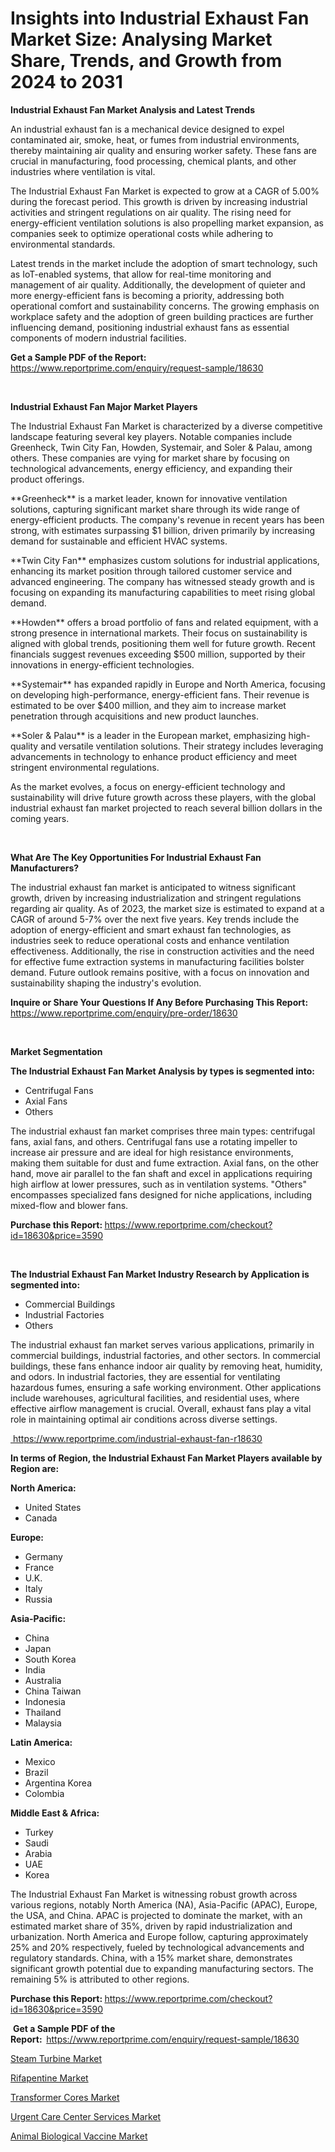 <p><h1>Insights into Industrial Exhaust Fan Market Size: Analysing Market Share, Trends, and Growth from 2024 to 2031</h1></p><p><strong>Industrial Exhaust Fan Market Analysis and Latest Trends</strong></p>
<p><p>An industrial exhaust fan is a mechanical device designed to expel contaminated air, smoke, heat, or fumes from industrial environments, thereby maintaining air quality and ensuring worker safety. These fans are crucial in manufacturing, food processing, chemical plants, and other industries where ventilation is vital.</p><p>The Industrial Exhaust Fan Market is expected to grow at a CAGR of 5.00% during the forecast period. This growth is driven by increasing industrial activities and stringent regulations on air quality. The rising need for energy-efficient ventilation solutions is also propelling market expansion, as companies seek to optimize operational costs while adhering to environmental standards. </p><p>Latest trends in the market include the adoption of smart technology, such as IoT-enabled systems, that allow for real-time monitoring and management of air quality. Additionally, the development of quieter and more energy-efficient fans is becoming a priority, addressing both operational comfort and sustainability concerns. The growing emphasis on workplace safety and the adoption of green building practices are further influencing demand, positioning industrial exhaust fans as essential components of modern industrial facilities.</p></p>
<p><strong>Get a Sample PDF of the Report:&nbsp;</strong> <a href="https://www.reportprime.com/enquiry/request-sample/18630?utm_campaign=116&utm_medium=2&utm_source=Github&utm_content=ia&utm_term=21112024&utm_id=industrial-exhaust-fan">https://www.reportprime.com/enquiry/request-sample/18630</a></p>
<p>&nbsp;</p>
<p><strong>Industrial Exhaust Fan Major Market Players</strong></p>
<p><p>The Industrial Exhaust Fan Market is characterized by a diverse competitive landscape featuring several key players. Notable companies include Greenheck, Twin City Fan, Howden, Systemair, and Soler & Palau, among others. These companies are vying for market share by focusing on technological advancements, energy efficiency, and expanding their product offerings.</p><p>**Greenheck** is a market leader, known for innovative ventilation solutions, capturing significant market share through its wide range of energy-efficient products. The company's revenue in recent years has been strong, with estimates surpassing $1 billion, driven primarily by increasing demand for sustainable and efficient HVAC systems.</p><p>**Twin City Fan** emphasizes custom solutions for industrial applications, enhancing its market position through tailored customer service and advanced engineering. The company has witnessed steady growth and is focusing on expanding its manufacturing capabilities to meet rising global demand.</p><p>**Howden** offers a broad portfolio of fans and related equipment, with a strong presence in international markets. Their focus on sustainability is aligned with global trends, positioning them well for future growth. Recent financials suggest revenues exceeding $500 million, supported by their innovations in energy-efficient technologies.</p><p>**Systemair** has expanded rapidly in Europe and North America, focusing on developing high-performance, energy-efficient fans. Their revenue is estimated to be over $400 million, and they aim to increase market penetration through acquisitions and new product launches.</p><p>**Soler & Palau** is a leader in the European market, emphasizing high-quality and versatile ventilation solutions. Their strategy includes leveraging advancements in technology to enhance product efficiency and meet stringent environmental regulations.</p><p>As the market evolves, a focus on energy-efficient technology and sustainability will drive future growth across these players, with the global industrial exhaust fan market projected to reach several billion dollars in the coming years.</p></p>
<p>&nbsp;</p>
<p><strong>What Are The Key Opportunities For Industrial Exhaust Fan Manufacturers?</strong></p>
<p><p>The industrial exhaust fan market is anticipated to witness significant growth, driven by increasing industrialization and stringent regulations regarding air quality. As of 2023, the market size is estimated to expand at a CAGR of around 5-7% over the next five years. Key trends include the adoption of energy-efficient and smart exhaust fan technologies, as industries seek to reduce operational costs and enhance ventilation effectiveness. Additionally, the rise in construction activities and the need for effective fume extraction systems in manufacturing facilities bolster demand. Future outlook remains positive, with a focus on innovation and sustainability shaping the industry's evolution.</p></p>
<p><strong>Inquire or Share Your Questions If Any Before Purchasing This Report:</strong> <a href="https://www.reportprime.com/enquiry/pre-order/18630?utm_campaign=116&utm_medium=2&utm_source=Github&utm_content=ia&utm_term=21112024&utm_id=industrial-exhaust-fan">https://www.reportprime.com/enquiry/pre-order/18630</a></p>
<p>&nbsp;</p>
<p><strong>Market Segmentation</strong></p>
<p><strong>The Industrial Exhaust Fan Market Analysis by types is segmented into:</strong></p>
<p><ul><li>Centrifugal Fans</li><li>Axial Fans</li><li>Others</li></ul></p>
<p><p>The industrial exhaust fan market comprises three main types: centrifugal fans, axial fans, and others. Centrifugal fans use a rotating impeller to increase air pressure and are ideal for high resistance environments, making them suitable for dust and fume extraction. Axial fans, on the other hand, move air parallel to the fan shaft and excel in applications requiring high airflow at lower pressures, such as in ventilation systems. "Others" encompasses specialized fans designed for niche applications, including mixed-flow and blower fans.</p></p>
<p><strong>Purchase this Report:&nbsp;</strong><a href="https://www.reportprime.com/checkout?id=18630&price=3590&utm_campaign=116&utm_medium=2&utm_source=Github&utm_content=ia&utm_term=21112024&utm_id=industrial-exhaust-fan">https://www.reportprime.com/checkout?id=18630&price=3590</a></p>
<p>&nbsp;</p>
<p><strong>The Industrial Exhaust Fan Market Industry Research by Application is segmented into:</strong></p>
<p><ul><li>Commercial Buildings</li><li>Industrial Factories</li><li>Others</li></ul></p>
<p><p>The industrial exhaust fan market serves various applications, primarily in commercial buildings, industrial factories, and other sectors. In commercial buildings, these fans enhance indoor air quality by removing heat, humidity, and odors. In industrial factories, they are essential for ventilating hazardous fumes, ensuring a safe working environment. Other applications include warehouses, agricultural facilities, and residential uses, where effective airflow management is crucial. Overall, exhaust fans play a vital role in maintaining optimal air conditions across diverse settings.</p></p>
<p><a href="https://www.reportprime.com/industrial-exhaust-fan-r18630?utm_campaign=116&utm_medium=2&utm_source=Github&utm_content=ia&utm_term=21112024&utm_id=industrial-exhaust-fan">&nbsp;https://www.reportprime.com/industrial-exhaust-fan-r18630</a></p>
<p><strong>In terms of Region, the Industrial Exhaust Fan Market Players available by Region are:</strong></p>
<p>
    <p> <strong> North America: </strong>
        <ul>
            <li>United States</li>
            <li>Canada</li>
        </ul>
        </p> 
    <p> <strong> Europe: </strong>
        <ul>
            <li>Germany</li>
            <li>France</li>
            <li>U.K.</li>
            <li>Italy</li>
            <li>Russia</li>
        </ul>
        </p> 
    <p> <strong> Asia-Pacific: </strong>
        <ul>
            <li>China</li>
            <li>Japan</li>
            <li>South Korea</li>
            <li>India</li>
            <li>Australia</li>
            <li>China Taiwan</li>
            <li>Indonesia</li>
            <li>Thailand</li>
            <li>Malaysia</li>
        </ul>
        </p> 
    <p> <strong> Latin America: </strong>
        <ul>
            <li>Mexico</li>
            <li>Brazil</li>
            <li>Argentina Korea</li>
            <li>Colombia</li>
        </ul>
        </p> 
    <p> <strong> Middle East & Africa: </strong>
        <ul>
            <li>Turkey</li>
            <li>Saudi</li>
            <li>Arabia</li>
            <li>UAE</li>
            <li>Korea</li>
        </ul>
    </p>
    </p>
<p><p>The Industrial Exhaust Fan Market is witnessing robust growth across various regions, notably North America (NA), Asia-Pacific (APAC), Europe, the USA, and China. APAC is projected to dominate the market, with an estimated market share of 35%, driven by rapid industrialization and urbanization. North America and Europe follow, capturing approximately 25% and 20% respectively, fueled by technological advancements and regulatory standards. China, with a 15% market share, demonstrates significant growth potential due to expanding manufacturing sectors. The remaining 5% is attributed to other regions.</p></p>
<p><strong>Purchase this Report: </strong><a href="https://www.reportprime.com/checkout?id=18630&price=3590&utm_campaign=116&utm_medium=2&utm_source=Github&utm_content=ia&utm_term=21112024&utm_id=industrial-exhaust-fan">https://www.reportprime.com/checkout?id=18630&price=3590</a></p>
<p>&nbsp;<strong>Get a Sample PDF of the Report:&nbsp;&nbsp;</strong><a href="https://www.reportprime.com/enquiry/request-sample/18630?utm_campaign=116&utm_medium=2&utm_source=Github&utm_content=ia&utm_term=21112024&utm_id=industrial-exhaust-fan">https://www.reportprime.com/enquiry/request-sample/18630</a></p>
<p><strong></strong></p>
<p><p><a href="https://github.com/yoshih12/Market-Research-Report-List-4/blob/main/steam-turbine-market.md?utm_campaign=116&utm_medium=2&utm_source=Github&utm_content=ia&utm_term=21112024&utm_id=industrial-exhaust-fan">Steam Turbine Market</a></p><p><a href="https://issuu.com/reportprime-2/docs/rifapentine-market-size-2030.pptx_618cb5d8d76f3a?utm_campaign=116&utm_medium=2&utm_source=Github&utm_content=ia&utm_term=21112024&utm_id=industrial-exhaust-fan">Rifapentine Market</a></p><p><a href="https://github.com/ryanbell8967/Market-Research-Report-List-1/blob/main/transformer-cores-market.md?utm_campaign=116&utm_medium=2&utm_source=Github&utm_content=ia&utm_term=21112024&utm_id=industrial-exhaust-fan">Transformer Cores Market</a></p><p><a href="https://www.linkedin.com/pulse/providing-both-historical-trends-future-projections-urgent-wepce?utm_campaign=116&utm_medium=2&utm_source=Github&utm_content=ia&utm_term=21112024&utm_id=industrial-exhaust-fan">Urgent Care Center Services Market</a></p><p><a href="https://issuu.com/reportprime-2/docs/animal-biological-vaccine-market-si_32642de3377cf2?utm_campaign=116&utm_medium=2&utm_source=Github&utm_content=ia&utm_term=21112024&utm_id=industrial-exhaust-fan">Animal Biological Vaccine Market</a></p></p>